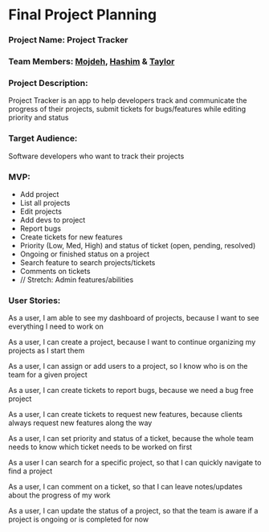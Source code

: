 # Final Project Planning

### **Project Name:** Project Tracker

### **Team Members:** [Mojdeh](https://github.com/Mojdehh), [Hashim](https://github.com/sharifhashim) & [Taylor](https://github.com/taylornoj)

### **Project Description:** 
Project Tracker is an app to help developers track and communicate the progress of their projects, submit tickets for bugs/features while editing priority and status

### **Target Audience:**
Software developers who want to track their projects

### **MVP:**
- Add project
- List all projects
- Edit projects
- Add devs to project
- Report bugs
- Create tickets for new features 
- Priority (Low, Med, High) and status of ticket (open, pending, resolved)
- Ongoing or finished status on a project
- Search feature to search projects/tickets
- Comments on tickets 
- // Stretch: Admin features/abilities 

### **User Stories:**

As a user, I am able to see my dashboard of projects, because I want to see everything I need to work on

As a user, I can create a project, because I want to continue organizing my projects as I start them

As a user, I can assign or add users to a project, so I know who is on the team for a given project

As a user, I can create tickets to report bugs, because we need a bug free project

As a user, I can create tickets to request new features, because clients always request new features along the way

As a user, I can set priority and status of a ticket, because the whole team needs to know which ticket needs to be worked on first

As a user I can search for a specific project, so that I can quickly navigate to find a project

As a user, I can comment on a ticket, so that I can leave notes/updates about the progress of my work

As a user, I can update the status of a project, so that the team is aware if a project is ongoing or is completed for now


